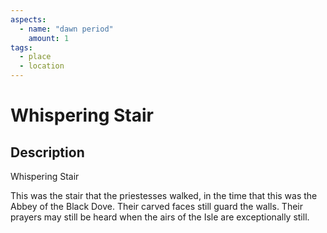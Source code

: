```yaml
---
aspects: 
  - name: "dawn period"
    amount: 1
tags:
  - place
  - location
---
```


# Whispering Stair

## Description
Whispering Stair

This was the stair that the priestesses walked, in the time that this was the Abbey of the Black Dove. Their carved faces still guard the walls. Their prayers may still be heard when the airs of the Isle are exceptionally still.